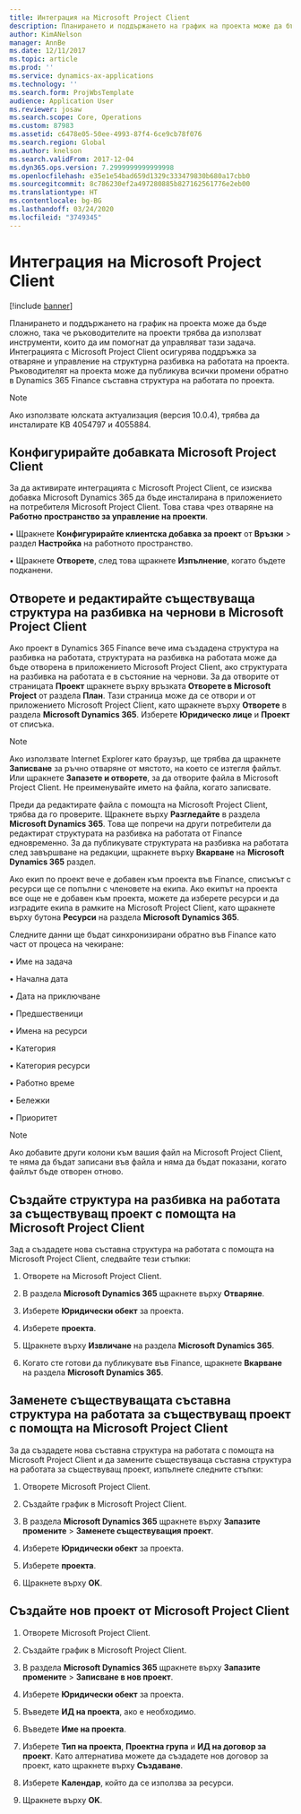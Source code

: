 ```yaml
---
title: Интеграция на Microsoft Project Client
description: Планирането и поддържането на график на проекта може да бъде сложно, така че ръководителите на проекти трябва да използват инструменти, които да им помогнат да управляват тази задача. Интеграцията с Microsoft Project Client осигурява поддръжка за отваряне и управление на структурна разбивка на работата на проекта.
author: KimANelson
manager: AnnBe
ms.date: 12/11/2017
ms.topic: article
ms.prod: ''
ms.service: dynamics-ax-applications
ms.technology: ''
ms.search.form: ProjWbsTemplate
audience: Application User
ms.reviewer: josaw
ms.search.scope: Core, Operations
ms.custom: 87983
ms.assetid: c6478e05-50ee-4993-87f4-6ce9cb78f076
ms.search.region: Global
ms.author: knelson
ms.search.validFrom: 2017-12-04
ms.dyn365.ops.version: 7.2999999999999998
ms.openlocfilehash: e35e1e54bad659d1329c333479830b680a17cbb0
ms.sourcegitcommit: 8c786230ef2a497280885b827162561776e2eb00
ms.translationtype: HT
ms.contentlocale: bg-BG
ms.lasthandoff: 03/24/2020
ms.locfileid: "3749345"
---
```

# <a name="microsoft-project-client-integration"></a>Интеграция на Microsoft Project Client

[!include [banner](../includes/banner.md)]

Планирането и поддържането на график на проекта може да бъде сложно, така че ръководителите на проекти трябва да използват инструменти, които да им помогнат да управляват тази задача. Интеграцията с Microsoft Project Client осигурява поддръжка за отваряне и управление на структурна разбивка на работата на проекта. Ръководителят на проекта може да публикува всички промени обратно в Dynamics 365 Finance съставна структура на работата по проекта.

> [!NOTE]
> Ако използвате юлската актуализация (версия 10.0.4), трябва да инсталирате KB 4054797 и 4055884.

## <a name="configure-the-microsoft-project-client-add-in"></a>Конфигурирайте добавката Microsoft Project Client
За да активирате интеграцията с Microsoft Project Client, се изисква добавка Microsoft Dynamics 365 да бъде инсталирана в приложението на потребителя Microsoft Project Client. Това става чрез отваряне на **Работно пространство за управление на проекти**.

• Щракнете **Конфигурирайте клиентска добавка за проект** от **Връзки** > раздел **Настройка** на работното пространство.

• Щракнете **Отворете**, след това щракнете **Изпълнение**, когато бъдете подканени.

## <a name="open-and-edit-an-existing-draft-work-breakdown-structure-in-microsoft-project-client"></a>Отворете и редактирайте съществуваща структура на разбивка на чернови в Microsoft Project Client
Ако проект в Dynamics 365 Finance вече има създадена структура на разбивка на работата, структурата на разбивка на работата може да бъде отворена в приложението Microsoft Project Client, ако структурата на разбивка на работата е в състояние на чернови. За да отворите от страницата **Проект** щракнете върху връзката **Отворете в Microsoft Project** от раздела **План**. Тази страница може да се отвори и от приложението Microsoft Project Client, като щракнете върху **Отворете** в раздела **Microsoft Dynamics 365**. Изберете **Юридическо лице** и **Проект** от списъка.

> [!NOTE]
> Ако използвате Internet Explorer като браузър, ще трябва да щракнете **Записване** за ръчно отваряне от мястото, на което се изтегля файлът. Или щракнете **Запазете и отворете**, за да отворите файла в Microsoft Project Client. Не преименувайте името на файла, когато записвате.

Преди да редактирате файла с помощта на Microsoft Project Client, трябва да го проверите. Щракнете върху **Разгледайте** в раздела **Microsoft Dynamics 365**. Това ще попречи на други потребители да редактират структурата на разбивка на работата от Finance едновременно. За да публикувате структурата на разбивка на работата след завършване на редакции, щракнете върху **Вкарване** на **Microsoft Dynamics 365** раздел.

Ако екип по проект вече е добавен към проекта във Finance, списъкът с ресурси ще се попълни с членовете на екипа. Ако екипът на проекта все още не е добавен към проекта, можете да изберете ресурси и да изградите екипа в рамките на Microsoft Project Client, като щракнете върху бутона **Ресурси** на раздела **Microsoft Dynamics 365**. 

Следните данни ще бъдат синхронизирани обратно във Finance като част от процеса на чекиране:

•   Име на задача

•   Начална дата

•   Дата на приключване

•   Предшественици

•   Имена на ресурси

•   Категория

•   Категория ресурси

•   Работно време

•   Бележки

•   Приоритет

> [!NOTE]
> Ако добавите други колони към вашия файл на Microsoft Project Client, те няма да бъдат записани във файла и няма да бъдат показани, когато файлът бъде отворен отново.

## <a name="create-the-work-breakdown-structure-for-an-existing-project-using-microsoft-project-client"></a>Създайте структура на разбивка на работата за съществуващ проект с помощта на Microsoft Project Client
Зад а създадете нова съставна структура на работата с помощта на Microsoft Project Client, следвайте тези стъпки:


1.  Отворете на Microsoft Project Client.

2.  В раздела **Microsoft Dynamics 365** щракнете върху **Отваряне**.

3.  Изберете **Юридически обект** за проекта.

4.  Изберете **проекта**.

5.  Щракнете върху **Извличане** на раздела **Microsoft Dynamics 365**.

6.  Когато сте готови да публикувате във Finance, щракнете **Вкарване** на раздела **Microsoft Dynamics 365**.

## <a name="replace-the-existing-work-breakdown-structure-for-an-existing-project-using-microsoft-project-client"></a>Заменете съществуващата съставна структура на работата за съществуващ проект с помощта на Microsoft Project Client
За да създадете нова съставна структура на работата с помощта на Microsoft Project Client и да замените съществуваща съставна структура на работата за съществуващ проект, изпълнете следните стъпки:

1.  Отворете Microsoft Project Client.

2.  Създайте график в Microsoft Project Client.

3.  В раздела **Microsoft Dynamics 365** щракнете върху **Запазите промените** > **Заменете съществуващия проект**.

4.  Изберете **Юридически обект** за проекта.

5.  Изберете **проекта**.

6.  Щракнете върху **OK**.

## <a name="create-a-new-project-from-within-microsoft-project-client"></a>Създайте нов проект от Microsoft Project Client


1.  Отворете Microsoft Project Client.

2.  Създайте график в Microsoft Project Client.

3.  В раздела **Microsoft Dynamics 365** щракнете върху **Запазите промените** > **Записване в нов проект**.

4.  Изберете **Юридически обект** за проекта.

5.  Въведете **ИД на проекта**, ако е необходимо.

6.  Въведете **Име на проекта**.

7.  Изберете **Тип на проекта**, **Проектна група** и **ИД на договор за проект**. Като алтернатива можете да създадете нов договор за проект, като щракнете върху **Създаване**.

8.  Изберете **Календар**, който да се използва за ресурси.

11. Щракнете върху **OK**.
